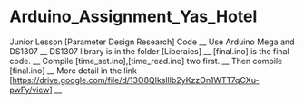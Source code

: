 # Arduino_Assignment_Yas_Hotel
Junior Lesson [Parameter Design Research] Code __
Use Arduino Mega and DS1307 __
DS1307 library is in the folder [Liberaies] __
[final.ino] is the final code. __
Compile [time_set.ino],[time_read.ino] two first. __
Then compile [final.ino] __
More detail in the link [https://drive.google.com/file/d/13O8QIksllIb2yKzzOn1WTT7qCXu-pwFy/view] __
